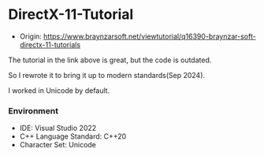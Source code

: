 # DirectX-11-Tutorial

- Origin: https://www.braynzarsoft.net/viewtutorial/q16390-braynzar-soft-directx-11-tutorials

The tutorial in the link above is great, but the code is outdated.

So I rewrote it to bring it up to modern standards(Sep 2024).

I worked in Unicode by default.

### Environment

- IDE: Visual Studio 2022
- C++ Language Standard: C++20
- Character Set: Unicode